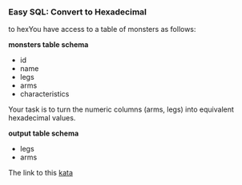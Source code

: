 ### Easy SQL: Convert to Hexadecimal

to hexYou have access to a table of monsters as follows:

**monsters table schema**
* id
* name
* legs
* arms
* characteristics

Your task is to turn the numeric columns (arms, legs) into equivalent hexadecimal values.

**output table schema**
* legs
* arms  

The link to this [kata](https://www.codewars.com/kata/easy-sql-convert-to-hexadecimal/sql)
